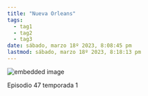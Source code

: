 ```yaml
---
title: "Nueva Orleans"
tags:
  - tag1
  - tag2
  - tag3
date: sábado, marzo 18º 2023, 8:08:45 pm
lastmod: sábado, marzo 18º 2023, 8:18:13 pm
---
```


![embedded image](https://assets.legendkeeper.com/af5b0dfd-2a26-48ee-bdd2-ada2db1a5746.jpg "Attachment")

Episodio 47 temporada 1